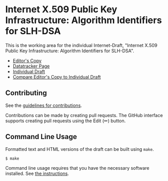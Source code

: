 # Internet X.509 Public Key Infrastructure: Algorithm Identifiers for SLH-DSA

This is the working area for the individual Internet-Draft, "Internet X.509 Public Key Infrastructure: Algorithm Identifiers for SLH-DSA".

* [Editor's Copy](https://x509-hbs.github.io/draft-x509-slhdsa/#go.draft-gazdag-x509-slhdsa.html)
* [Datatracker Page](https://datatracker.ietf.org/doc/draft-gazdag-x509-slhdsa)
* [Individual Draft](https://datatracker.ietf.org/doc/html/draft-gazdag-x509-slhdsa)
* [Compare Editor's Copy to Individual Draft](https://x509-hbs.github.io/draft-x509-slhdsa/#go.draft-gazdag-x509-slhdsa.diff)


## Contributing

See the
[guidelines for contributions](https://github.com/x509-hbs/draft-x509-slhdsa/blob/main/CONTRIBUTING.md).

Contributions can be made by creating pull requests.
The GitHub interface supports creating pull requests using the Edit (✏) button.


## Command Line Usage

Formatted text and HTML versions of the draft can be built using `make`.

```sh
$ make
```

Command line usage requires that you have the necessary software installed.  See
[the instructions](https://github.com/martinthomson/i-d-template/blob/main/doc/SETUP.md).

